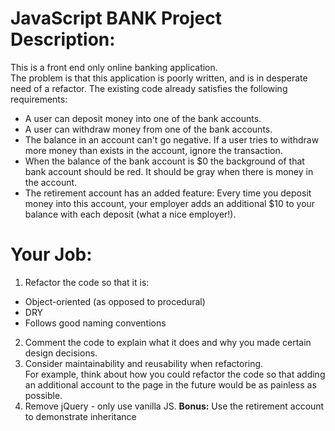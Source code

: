 # JavaScript BANK Project Description:
This is a front end only online banking application.  
The problem is that this application is poorly written, and is in desperate need of a refactor.
The existing code already satisfies the following requirements:
- A user can deposit money into one of the bank accounts.
- A user can withdraw money from one of the bank accounts.
- The balance in an account can't go negative. If a user tries to withdraw more money than exists in the account, ignore the transaction.
- When the balance of the bank account is $0 the background of that bank account should be red. It should be gray when there is money in the account.
- The retirement account has an added feature: Every time you deposit money into this account, your employer adds an additional $10 to your balance with each deposit (what a nice employer!).  

# Your Job:
1) Refactor the code so that it is:
- Object-oriented (as opposed to procedural)
- DRY
- Follows good naming conventions
2) Comment the code to explain what it does and why you made certain design decisions.
3) Consider maintainability and reusability when refactoring.  
For example, think about how you could refactor the code so that adding an additional account to the page in the future would be as painless as possible.
4) Remove jQuery - only use vanilla JS.
**Bonus:** Use the retirement account to demonstrate inheritance
